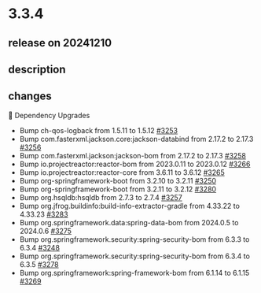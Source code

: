 # 3.3.4

## release on 20241210

## description

## changes

🔨 Dependency Upgrades

* Bump ch-qos-logback from 1.5.11 to 1.5.12 <a href="https://github.com/spring-projects/spring-session/pull/3253" data-hovercard-type="pull_request" data-hovercard-url="/spring-projects/spring-session/pull/3253/hovercard">#3253</a>
* Bump com.fasterxml.jackson.core:jackson-databind from 2.17.2 to 2.17.3 <a href="https://github.com/spring-projects/spring-session/pull/3256" data-hovercard-type="pull_request" data-hovercard-url="/spring-projects/spring-session/pull/3256/hovercard">#3256</a>
* Bump com.fasterxml.jackson:jackson-bom from 2.17.2 to 2.17.3 <a href="https://github.com/spring-projects/spring-session/pull/3258" data-hovercard-type="pull_request" data-hovercard-url="/spring-projects/spring-session/pull/3258/hovercard">#3258</a>
* Bump io.projectreactor:reactor-bom from 2023.0.11 to 2023.0.12 <a href="https://github.com/spring-projects/spring-session/pull/3266" data-hovercard-type="pull_request" data-hovercard-url="/spring-projects/spring-session/pull/3266/hovercard">#3266</a>
* Bump io.projectreactor:reactor-core from 3.6.11 to 3.6.12 <a href="https://github.com/spring-projects/spring-session/pull/3265" data-hovercard-type="pull_request" data-hovercard-url="/spring-projects/spring-session/pull/3265/hovercard">#3265</a>
* Bump org-springframework-boot from 3.2.10 to 3.2.11 <a href="https://github.com/spring-projects/spring-session/pull/3250" data-hovercard-type="pull_request" data-hovercard-url="/spring-projects/spring-session/pull/3250/hovercard">#3250</a>
* Bump org-springframework-boot from 3.2.11 to 3.2.12 <a href="https://github.com/spring-projects/spring-session/pull/3280" data-hovercard-type="pull_request" data-hovercard-url="/spring-projects/spring-session/pull/3280/hovercard">#3280</a>
* Bump org.hsqldb:hsqldb from 2.7.3 to 2.7.4 <a href="https://github.com/spring-projects/spring-session/pull/3257" data-hovercard-type="pull_request" data-hovercard-url="/spring-projects/spring-session/pull/3257/hovercard">#3257</a>
* Bump org.jfrog.buildinfo:build-info-extractor-gradle from 4.33.22 to 4.33.23 <a href="https://github.com/spring-projects/spring-session/pull/3283" data-hovercard-type="pull_request" data-hovercard-url="/spring-projects/spring-session/pull/3283/hovercard">#3283</a>
* Bump org.springframework.data:spring-data-bom from 2024.0.5 to 2024.0.6 <a href="https://github.com/spring-projects/spring-session/pull/3275" data-hovercard-type="pull_request" data-hovercard-url="/spring-projects/spring-session/pull/3275/hovercard">#3275</a>
* Bump org.springframework.security:spring-security-bom from 6.3.3 to 6.3.4 <a href="https://github.com/spring-projects/spring-session/pull/3248" data-hovercard-type="pull_request" data-hovercard-url="/spring-projects/spring-session/pull/3248/hovercard">#3248</a>
* Bump org.springframework.security:spring-security-bom from 6.3.4 to 6.3.5 <a href="https://github.com/spring-projects/spring-session/pull/3278" data-hovercard-type="pull_request" data-hovercard-url="/spring-projects/spring-session/pull/3278/hovercard">#3278</a>
* Bump org.springframework:spring-framework-bom from 6.1.14 to 6.1.15 <a href="https://github.com/spring-projects/spring-session/pull/3269" data-hovercard-type="pull_request" data-hovercard-url="/spring-projects/spring-session/pull/3269/hovercard">#3269</a>

